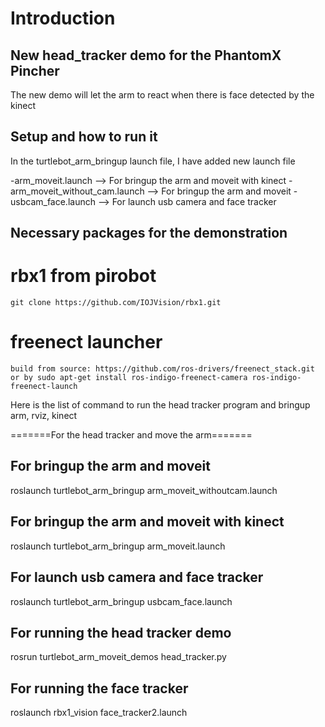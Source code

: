 # Introduction
## New head_tracker demo for the PhantomX Pincher
The new demo will let the arm to react when there is face detected by the kinect


## Setup and how to run it 
In the turtlebot_arm_bringup launch file, I have added new launch file

  -arm_moveit.launch --> For bringup the arm and moveit with kinect
  -arm_moveit_without_cam.launch --> For bringup the arm and moveit
  -usbcam_face.launch --> For launch usb camera and face tracker

## Necessary packages for the demonstration
 # rbx1 from pirobot 
    git clone https://github.com/IOJVision/rbx1.git
 # freenect launcher 
    build from source: https://github.com/ros-drivers/freenect_stack.git
    or by sudo apt-get install ros-indigo-freenect-camera ros-indigo-freenect-launch 


Here is the list of command to run the head tracker program and bringup arm, rviz, kinect

=======For the head tracker and move the arm=======

## For bringup the arm and moveit
roslaunch turtlebot_arm_bringup arm_moveit_withoutcam.launch

## For bringup the arm and moveit with kinect
roslaunch turtlebot_arm_bringup arm_moveit.launch

## For launch usb camera and face tracker
roslaunch turtlebot_arm_bringup usbcam_face.launch

## For running the head tracker demo 
rosrun turtlebot_arm_moveit_demos head_tracker.py

## For running the face tracker
roslaunch rbx1_vision face_tracker2.launch
